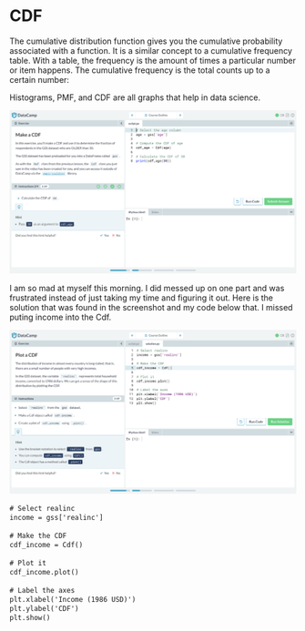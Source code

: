 # CDF

The cumulative distribution function gives you the cumulative probability associated with a function. It is a similar concept to a cumulative frequency table. With a table, the frequency is the amount of times a particular number or item happens. The cumulative frequency is the total counts up to a certain number:

Histograms, PMF, and CDF are all graphs that help in data science.

![Learning CDF's](https://github.com/rashadwest/rashadwest.github.io/blob/master/_posts/Screen%20Shot%202020-08-04%20at%2012.30.03%20PM.png)

I am so mad at myself this morning.  I did messed up on one part and was frustrated instead of just taking my time and figuring it out.  Here is the solution that was found in the screenshot and my code below that. I missed puting income into the Cdf.

![Ploting CDF's](https://github.com/rashadwest/rashadwest.github.io/blob/master/_posts/Screen%20Shot%202020-08-05%20at%205.41.59%20AM.png)

```
# Select realinc
income = gss['realinc']

# Make the CDF
cdf_income = Cdf()

# Plot it
cdf_income.plot()

# Label the axes
plt.xlabel('Income (1986 USD)')
plt.ylabel('CDF')
plt.show()
```
